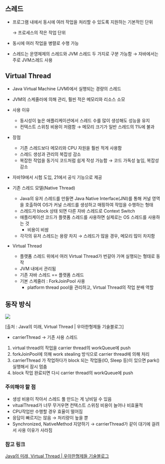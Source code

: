 ## 스레드
- 프로그램 내에서 동시에 여러 작업을 처리할 수 있도록 지원하는 기본적인 단위
    
    → 프로세스의 작은 작업 단위
    
- 동시에 여러 작업을 병렬로 수행 가능
- 스레드는 운영체제의 스레드와 JVM 스레드 두 가지로 구분 가능함 
→ 자바에서는 주로 JVM스레드 사용

## Virtual Thread

- Java Virtual Machine (JVM)에서 실행되는 경량의 스레드
- JVM의 스케줄러에 의해 관리, 훨씬 적은 메모리와 리소스 소모
- 사용 이유
    - 동시성이 높은 애플리케이션에서 스레드 수를 많이 생성해도 성능을 유지
    - 컨텍스트 스위칭 비용이 저렴함 → 메모리 크기가 일반 스레드의 1%에 불과
- 장점
    - 기존 스레드보다 메모리와 CPU 자원을 훨씬 적게 사용함
    - 스레드 생성과 관리의 복잡성 감소
    - 복잡한 작업을 동기식 코드처럼 쉽게 작성 가능함 → 코드 가독성 높임, 복잡성 감소
- 자바19에서 시험 도입, 21에서 공식 기능으로 제공

- 기존 스레드 모델(Native Thread)
    - Java의 유저 스레드를 만들면 Java Native Interface(JNI)를 통해 커널 영역을 호출하여 OS가 커널 스레드를 생성하고 매핑하여 작업을 수행하는 형태
    - 스레드가 block 상태 되면 다른 자바 스레드로 Context Switch
    - 애플리케이션 코드가 플랫폼 스레드를 사용하면 실제로는 OS 스레드를 사용하는 것
        - 비용이 비쌈
    - 각각의 유저 스레드는 용량 차지 → 스레드가 많을 경우, 메모리 많이 차지함
    
- Virtual Thread
    - 플랫폼 스레드 위에서 여러 Virtual Thread가 번갈아 가며 실행되는 형태로 동작
    - JVM 내에서 관리됨
    - 기존 자바 스레드 == 플랫폼 스레드
    - 기본 스케줄러 : ForkJoinPool 사용
        - platform thread pool을 관리하고, Virtual Thread의 작업 분배 역할

## 동작 방식
![](https://velog.velcdn.com/images/hso07202/post/48ff94a3-086b-4d56-9347-4f8cf5ba7aae/image.png)

[출처 : Java의 미래, Virtual Thread | 우아한형제들 기술블로그]
- carrierThread → 기존 사용 스레드
1. virtual thread의 작업을 carrier thread의 workQueue에 push
2. forkJoinPool에 의해 work stealing 방식으로 carrier thread에 의해 처리
3. carrierThread 가 작업하다가 block 되는 작업들(IO, Sleep 등)이 있으면 park() 실행해서 잠시 멈춤
4. block 작업 완료되면 다시 carrier thread의 workQueue에 push

### 주의해야 할 점

- 생성 비용이 작아서 스레드 풀 만드는 게 낭비일 수 있음
- vitualThread가 너무 무거우면 컨텍스트 스위칭 비용이 늘어나 비효율적
- CPU작업만 수행할 경우 효율이 떨어짐
- 응답이 빠르지는 않음 → 처리량이 높을 뿐
- Synchronized, NativeMethod 지양하기 → carrierThread가 같이 대기에 걸려서 사용 이유가 사라짐

### 참고 링크
[Java의 미래, Virtual Thread | 우아한형제들 기술블로그](https://techblog.woowahan.com/15398/)
